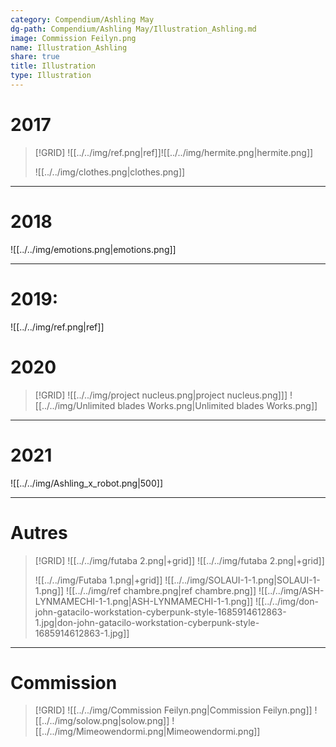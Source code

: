 ```yaml
---
category: Compendium/Ashling May
dg-path: Compendium/Ashling May/Illustration_Ashling.md
image: Commission Feilyn.png
name: Illustration_Ashling
share: true
title: Illustration
type: Illustration
---
```


# 2017

>[!GRID]
>![[../../img/ref.png|ref]]![[../../img/hermite.png|hermite.png]]
>
>![[../../img/clothes.png|clothes.png]]

---
# 2018
![[../../img/emotions.png|emotions.png]]

---
# 2019:
![[../../img/ref.png|ref]]

# 2020
>[!GRID]
> ![[../../img/project nucleus.png|project nucleus.png]]] ![[../../img/Unlimited blades Works.png|Unlimited blades Works.png]]

---
# 2021
![[../../img/Ashling_x_robot.png|500]]

---
# Autres
> [!GRID]
> ![[../../img/futaba 2.png|+grid]] ![[../../img/futaba 2.png|+grid]]
>
> ![[../../img/Futaba 1.png|+grid]] ![[../../img/SOLAUI-1-1.png|SOLAUI-1-1.png]] ![[../../img/ref chambre.png|ref chambre.png]] 
> ![[../../img/ASH-LYNMAMECHI-1-1.png|ASH-LYNMAMECHI-1-1.png]] ![[../../img/don-john-gatacilo-workstation-cyberpunk-style-1685914612863-1.jpg|don-john-gatacilo-workstation-cyberpunk-style-1685914612863-1.jpg]]


---

# Commission

> [!GRID]
> ![[../../img/Commission Feilyn.png|Commission Feilyn.png]] ![[../../img/solow.png|solow.png]] ![[../../img/Mimeowendormi.png|Mimeowendormi.png]]

